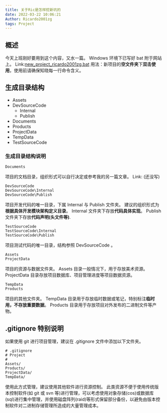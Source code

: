 ```yaml
---
title: 关于Ric是怎样挖新坑的
date: 2022-03-22 10:06:21
Author: Ricardo2001zg
tags: Project
---
```

## 概述
今天上班刚好要用到这个内容，又水一篇。
Windows 环境下已写好 bat 附于网站上。
Link:[new_project_ricardo2001zg.bat](https://miao.ricardo2001zg.com/2022/03/22/%E5%85%B3%E4%BA%8ERic%E6%98%AF%E6%80%8E%E6%A0%B7%E6%8C%96%E6%96%B0%E5%9D%91%E7%9A%84/new_project_ricardo2001zg.bat)
用法：新项目的**空文件夹**下**双击使用**，使用前请确保知晓每一行命令含义。
## 生成目录结构
- Assets
- DevSourceCode
    - Internal
    - Publish
- Documents
- Products
- ProjectData
- TempData
- TestSourceCode
### 生成目录结构说明
```
Documents
```
项目的文档目录，组织形式可以自行决定或参考我的另一篇文章。
Link: (还没写)
```
DevSourceCode
DevSourceCode\Internal
DevSourceCode\Publish
```
项目开发代码的唯一目录，下属 Internal 与 Publish 文件夹。
建议的组织形式为**根据具体开发模块架构定义目录**。
Internal 文件夹下存放**代码具体实现**。
Publish 文件夹下存放**代码声明(头文件等)**.
```
TestSourceCode
TestSourceCode\Internal
TestSourceCode\Publish
```
项目测试代码的唯一目录，结构参照 DevSourceCode 。
```
Assets
ProjectData
```
项目的资源与数据文件夹。
Assets 目录一般情况下，用于存放美术资源。
ProjectData 目录存放项目数据库、项目管理进度等项目数据资源。
```
TempData
Products
```
项目的其他文件夹。
TempData 目录用于存放临时数据或笔记，特别标注**临时用，不存放重要数据**。
Products 目录用于存放项目对外发布的二进制文件等产物。
## .gitignore 特别说明
如果使用 git 进行项目管理，建议在 .gitignore 文件中添加以下文件夹。
```
# .gitignore
# Project
#
Assets/
Products/
ProjectData/
TempData/
```
使用此方式管理，建议使用其他软件进行资源控制。
此类资源不便于使用传统版本控制软件(如 git 或 svn 等)进行管理，可以考虑使用对象存储(cos)或数据库(sql)进行集中管理，并使用磁盘阵列(raid)等形式保留部分备份，以避免由版本控制软件对二进制存储管理所造成的大量管理成本。
